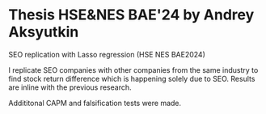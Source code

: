 # Thesis HSE&NES BAE'24 by Andrey Aksyutkin
SEO replication with Lasso regression (HSE NES BAE2024)

I replicate SEO companies with other companies from the same industry to find stock return difference which is happening solely due to SEO. Results are inline with the previous research. 

Addititonal CAPM and falsification tests were made.
